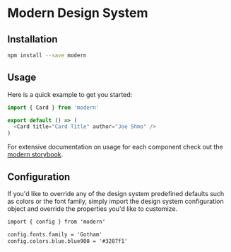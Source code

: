 # Modern Design System

## Installation

```bash
npm install --save modern
```

## Usage

Here is a quick example to get you started:

```javascript
import { Card } from 'modern'

export default () => (
  <Card title="Card Title" author="Joe Shmo" />
)
```

For extensive documentation on usage for each component check out the [modern storybook](https://modern.digitalsurgeons.com).

## Configuration

If you'd like to override any of the design system predefined defaults such as colors or the font family, simply import the design system configuration object and override the properties you'd like to customize.

```html
import { config } from 'modern'

config.fonts.family = 'Gotham'
config.colors.blue.blue900 = '#3287f1'
```
